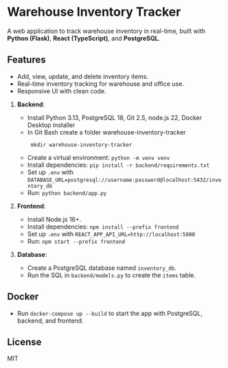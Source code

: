 # Warehouse Inventory Tracker

A web application to track warehouse inventory in real-time, built with **Python (Flask)**, **React (TypeScript)**, and **PostgreSQL**.

## Features
- Add, view, update, and delete inventory items.
- Real-time inventory tracking for warehouse and office use.
- Responsive UI with clean code.
  


1. **Backend**:
   - Install Python 3.13, PostgreSQL 18, Git 2.5, node.js 22, Docker Desktop installer
   - In Git Bash create a folder warehouse-inventory-tracker
     ```git
      mkdir warehouse-inventory-tracker
      ```
   - Create a virtual environment: `python -m venv venv`
   - Install dependencies: `pip install -r backend/requirements.txt`
   - Set up `.env` with `DATABASE_URL=postgresql://username:password@localhost:5432/inventory_db`
   - Run: `python backend/app.py`

2. **Frontend**:
   - Install Node.js 16+.
   - Install dependencies: `npm install --prefix frontend`
   - Set up `.env` with `REACT_APP_API_URL=http://localhost:5000`
   - Run: `npm start --prefix frontend`

3. **Database**:
   - Create a PostgreSQL database named `inventory_db`.
   - Run the SQL in `backend/models.py` to create the `items` table.

## Docker
- Run `docker-compose up --build` to start the app with PostgreSQL, backend, and frontend.

## License
MIT
